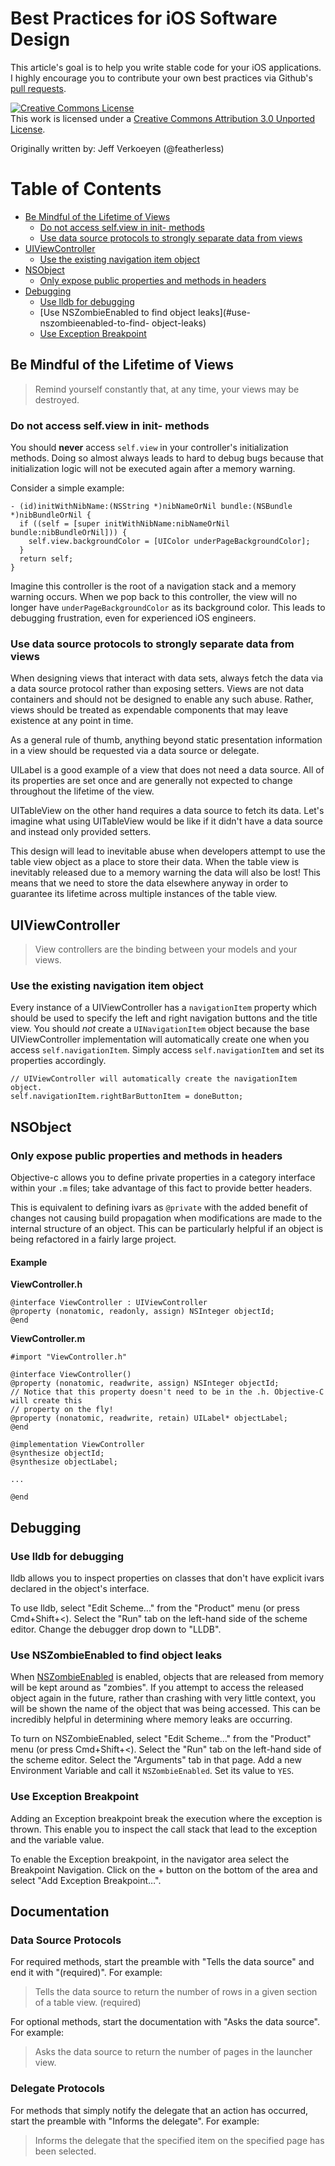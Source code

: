 Best Practices for iOS Software Design
======================================

This article's goal is to help you write stable code for your iOS applications. I highly encourage you to
contribute your own best practices via Github's
[pull requests](https://github.com/jverkoey/iOS-Best-Practices/pull/new/master).

<a rel="license" href="http://creativecommons.org/licenses/by/3.0/"><img alt="Creative Commons License" style="border-width:0" src="http://i.creativecommons.org/l/by/3.0/88x31.png" /></a><br />This work is licensed under a <a rel="license" href="http://creativecommons.org/licenses/by/3.0/">Creative Commons Attribution 3.0 Unported License</a>.

Originally written by: Jeff Verkoeyen (@featherless)

Table of Contents
=================

- [Be Mindful of the Lifetime of Views](#be-mindful-of-the-lifetime-of-views)
  * [Do not access self.view in init- methods](#do-not-access-selfview-in-init--methods)
  * [Use data source protocols to strongly separate data from views](#use-data-source-protocols-to-strongly-separate-data-from-views)
- [UIViewController](#uiviewcontroller)
  * [Use the existing navigation item object](#use-the-existing-navigation-item-object)
- [NSObject](#nsobject)
  * [Only expose public properties and methods in headers](#only-expose-public-properties-and-methods-in-headers)
- [Debugging](#debugging)
  * [Use lldb for debugging](#use-lldb-for-debugging)
  * [Use NSZombieEnabled to find object leaks](#use-nszombieenabled-to-find-  object-leaks)
  * [Use Exception Breakpoint](#use-exception-breakpoint)

Be Mindful of the Lifetime of Views
-----------------------------------

> Remind yourself constantly that, at any time, your views may be destroyed.

### Do not access self.view in init- methods

You should **never** access `self.view` in your controller's initialization methods. Doing so almost always leads to
hard to debug bugs because that initialization logic will not be executed again after a memory warning.

Consider a simple example:

```obj-c
- (id)initWithNibName:(NSString *)nibNameOrNil bundle:(NSBundle *)nibBundleOrNil {
  if ((self = [super initWithNibName:nibNameOrNil bundle:nibBundleOrNil])) {
    self.view.backgroundColor = [UIColor underPageBackgroundColor];
  }
  return self;
}
```

Imagine this controller is the root of a navigation stack and a memory warning occurs. When we pop back to this
controller, the view will no longer have `underPageBackgroundColor` as its background color. This leads to
debugging frustration, even for experienced iOS engineers.

### Use data source protocols to strongly separate data from views

When designing views that interact with data sets, always fetch the data via a data source protocol rather than
exposing setters. Views are not data containers and should not be designed to enable any such abuse. Rather,
views should be treated as expendable components that may leave existence at any point in time.

As a general rule of thumb, anything beyond static presentation information in a view should be requested via a
data source or delegate.

UILabel is a good example of a view that does not need a data source. All of its properties are set once and are
generally not expected to change throughout the lifetime of the view.

UITableView on the other hand requires a data source to fetch its data. Let's imagine what using UITableView would
be like if it didn't have a data source and instead only provided setters.

This design will lead to inevitable abuse when developers attempt to use the table view object as a place to store
their data. When the table view is inevitably released due to a memory warning the data will also be lost! This
means that we need to store the data elsewhere anyway in order to guarantee its lifetime across multiple instances
of the table view.

UIViewController
----------------

> View controllers are the binding between your models and your views.

### Use the existing navigation item object

Every instance of a UIViewController has a `navigationItem` property which should be used to specify the left and
right navigation buttons and the title view. You should *not* create a `UINavigationItem` object because the
base UIViewController implementation will automatically create one when you access `self.navigationItem`. Simply
access `self.navigationItem` and set its properties accordingly.

```obj-c
// UIViewController will automatically create the navigationItem object.
self.navigationItem.rightBarButtonItem = doneButton;
```

NSObject
--------

### Only expose public properties and methods in headers

Objective-c allows you to define private properties in a category interface within your `.m` files; take
advantage of this fact to provide better headers.

This is equivalent to defining ivars as `@private` with the added benefit of changes not causing build propagation
when modifications are made to the internal structure of an object. This can be particularly helpful if an object
is being refactored in a fairly large project.

#### Example

**ViewController.h**

```obj-c
@interface ViewController : UIViewController
@property (nonatomic, readonly, assign) NSInteger objectId;
@end
```

**ViewController.m**

```obj-c
#import "ViewController.h"

@interface ViewController()
@property (nonatomic, readwrite, assign) NSInteger objectId;
// Notice that this property doesn't need to be in the .h. Objective-C will create this
// property on the fly!
@property (nonatomic, readwrite, retain) UILabel* objectLabel;
@end

@implementation ViewController
@synthesize objectId;
@synthesize objectLabel;

...

@end
```

Debugging
---------

### Use lldb for debugging

lldb allows you to inspect properties on classes that don't have explicit ivars declared in the object's interface.

To use lldb, select "Edit Scheme..." from the "Product" menu (or press Cmd+Shift+<). Select the "Run" tab
on the left-hand side of the scheme editor. Change the debugger drop down to "LLDB".

### Use NSZombieEnabled to find object leaks

When [NSZombieEnabled](http://cocoadev.com/wiki/NSZombieEnabled) is enabled, objects that are released from memory
will be kept around as "zombies". If you attempt to access the released object again in the future, rather than
crashing with very little context, you will be shown the name of the object that was being accessed. This can be
incredibly helpful in determining where memory leaks are occurring.

To turn on NSZombieEnabled, select "Edit Scheme..." from the "Product" menu (or press Cmd+Shift+<). Select the "Run" tab
on the left-hand side of the scheme editor. Select the "Arguments" tab in that page. Add a new Environment Variable
and call it `NSZombieEnabled`. Set its value to `YES`.

### Use Exception Breakpoint

Adding an Exception breakpoint break the execution where the exception is thrown. This enable you to inspect the call stack that lead to the exception and the variable value. 

To enable the Exception breakpoint, in the navigator area select the Breakpoint Navigation. Click on the + button on the bottom of the area and select "Add Exception Breakpoint…".

Documentation
-------------

### Data Source Protocols

For required methods, start the preamble with "Tells the data source" and end it with "(required)". For example:
> Tells the data source to return the number of rows in a given section of a table view. (required)

For optional methods, start the documentation with "Asks the data source". For example:
> Asks the data source to return the number of pages in the launcher view.

### Delegate Protocols

For methods that simply notify the delegate that an action has occurred, start the preamble with "Informs the delegate".
For example:
> Informs the delegate that the specified item on the specified page has been selected.


